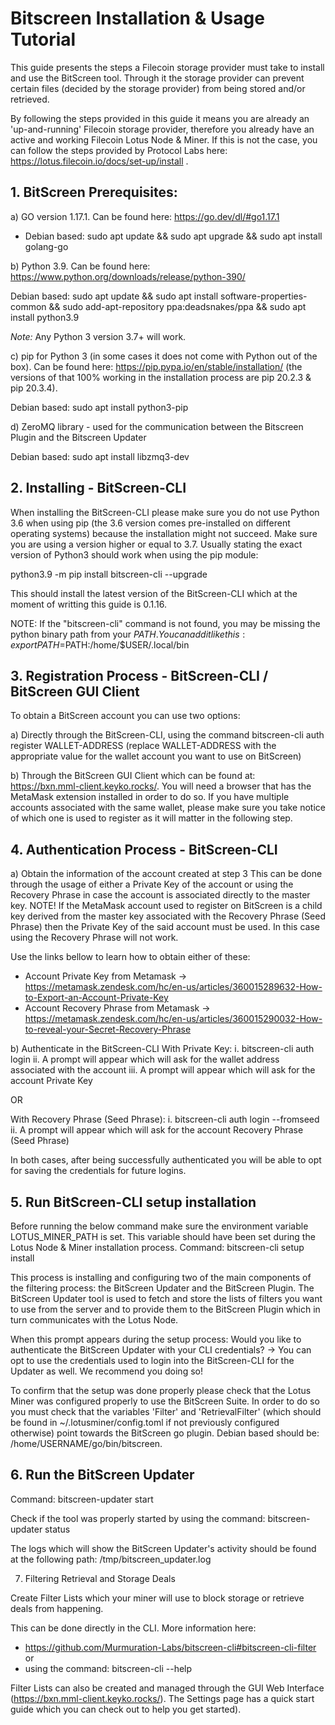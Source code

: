 # Bitscreen Installation & Usage Tutorial

This guide presents the steps a Filecoin storage provider must take to install and use the BitScreen tool. Through it the storage provider can prevent certain files (decided by the storage provider) from being stored and/or retrieved.

By following the steps provided in this guide it means you are already an 'up-and-running' Filecoin storage provider, therefore you already have an active and working Filecoin Lotus Node & Miner. If this is not the case, you can follow the steps provided by Protocol Labs here: https://lotus.filecoin.io/docs/set-up/install .


## 1. BitScreen Prerequisites:

a) GO version 1.17.1. Can be found here: https://go.dev/dl/#go1.17.1
    
  * Debian based: sudo apt update && sudo apt upgrade && sudo apt install golang-go
 
b) Python 3.9. Can be found here: https://www.python.org/downloads/release/python-390/
    
Debian based: sudo apt update && sudo apt install software-properties-common && sudo add-apt-repository ppa:deadsnakes/ppa && sudo apt install python3.9
 
*Note:* Any Python 3 version 3.7+ will work.
 
c) pip for Python 3 (in some cases it does not come with Python out of the box). Can be found here: https://pip.pypa.io/en/stable/installation/ (the versions of that 100% working in the installation process are pip 20.2.3 & pip 20.3.4).
    
Debian based: sudo apt install python3-pip

d) ZeroMQ library - used for the communication between the Bitscreen Plugin and the Bitscreen Updater

Debian based: sudo apt install libzmq3-dev


## 2. Installing - BitScreen-CLI

When installing the BitScreen-CLI please make sure you do not use Python 3.6 when using pip (the 3.6 version comes pre-installed on different operating systems) because the installation might not succeed. Make sure you are using a version higher or equal to 3.7. Usually stating the exact version of Python3 should work when using the pip module:

python3.9 -m pip install bitscreen-cli --upgrade

This should install the latest version of the BitScreen-CLI which at the moment of writting this guide is 0.1.16.

NOTE: If the "bitscreen-cli" command is not found, you may be missing the python binary path from your $PATH . You can add it like this: export PATH=$PATH:/home/$USER/.local/bin


## 3. Registration Process - BitScreen-CLI / BitScreen GUI Client

To obtain a BitScreen account you can use two options:

a) Directly through the BitScreen-CLI, using the command bitscreen-cli auth register WALLET-ADDRESS (replace WALLET-ADDRESS with the appropriate value for the wallet account you want to use on BitScreen)

b) Through the BitScreen GUI Client which can be found at: https://bxn.mml-client.keyko.rocks/. You will need a browser that has the MetaMask extension installed in order to do so. If you have multiple accounts associated with the same wallet, please make sure you take notice of which one is used to register as it will matter in the following step.


## 4. Authentication Process - BitScreen-CLI

a) Obtain the information of the account created at step 3
This can be done through the usage of either a Private Key of the account or using the Recovery Phrase in case the account is associated directly to the master key. NOTE! If the MetaMask account used to register on BitScreen is a child key derived from the master key associated with the Recovery Phrase (Seed Phrase) then the Private Key of the said account must be used. In this case using the Recovery Phrase will not work.

Use the links bellow to learn how to obtain either of these:
- Account Private Key from Metamask -> https://metamask.zendesk.com/hc/en-us/articles/360015289632-How-to-Export-an-Account-Private-Key
- Account Recovery Phrase from Metamask -> https://metamask.zendesk.com/hc/en-us/articles/360015290032-How-to-reveal-your-Secret-Recovery-Phrase

b) Authenticate in the BitScreen-CLI
With Private Key:
i. bitscreen-cli auth login
ii. A prompt will appear which will ask for the wallet address associated with the account
iii. A prompt will appear which will ask for the account Private Key

OR

With Recovery Phrase (Seed Phrase):
i. bitscreen-cli auth login --fromseed
ii. A prompt will appear which will ask for the account Recovery Phrase (Seed Phrase)

In both cases, after being successfully authenticated you will be able to opt for saving the credentials for future logins.


## 5. Run BitScreen-CLI setup installation

Before running the below command make sure the environment variable LOTUS_MINER_PATH is set. This variable should have been set during the Lotus Node & Miner installation process.
Command: bitscreen-cli setup install

This process is installing and configuring two of the main components of the filtering process: the BitScreen Updater and the BitScreen Plugin. The BitScreen Updater tool is used to fetch and store the lists of filters you want to use from the server and to provide them to the BitScreen Plugin which in turn communicates with the Lotus Node.

When this prompt appears during the setup process: Would you like to authenticate the BitScreen Updater with your CLI credentials? -> You can opt to use the credentials used to login into the BitScreen-CLI for the Updater as well. We recommend you doing so!

To confirm that the setup was done properly please check that the Lotus Miner was configured properly to use the BitScreen Suite. In order to do so you must check that the variables 'Filter' and 'RetrievalFilter' (which should be found in ~/.lotusminer/config.toml if not previously configured otherwise) point towards the BitScreen go plugin. Debian based should be: /home/USERNAME/go/bin/bitscreen.


## 6. Run the BitScreen Updater

Command: bitscreen-updater start

Check if the tool was properly started by using the command: bitscreen-updater status

The logs which will show the BitScreen Updater's activity should be found at the following path: /tmp/bitscreen_updater.log


7. Filtering Retrieval and Storage Deals

Create Filter Lists which your miner will use to block storage or retrieve deals from happening.

This can be done directly in the CLI. More information here:
- https://github.com/Murmuration-Labs/bitscreen-cli#bitscreen-cli-filter or
- using the command: bitscreen-cli --help

Filter Lists can also be created and managed through the GUI Web Interface (https://bxn.mml-client.keyko.rocks/). The Settings page has a quick start guide which you can check out to help you get started).
